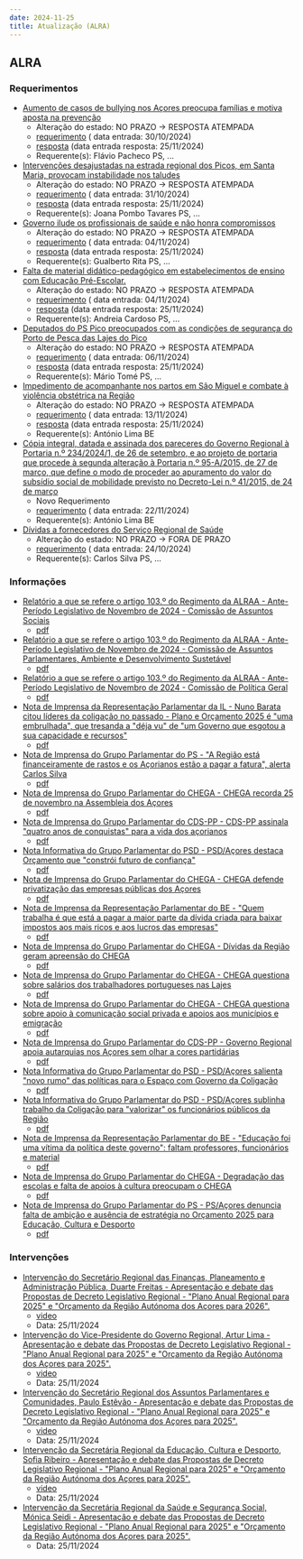 ```yaml
---
date: 2024-11-25
title: Atualização (ALRA)
---
```

## ALRA

### Requerimentos

* [Aumento de casos de bullying nos Açores preocupa famílias e motiva aposta na prevenção](http://base.alra.pt:82/4DACTION/w_pesquisa_registo/4/8578)
  * Alteração do estado: NO PRAZO → RESPOSTA ATEMPADA
  * [requerimento](http://base.alra.pt:82/Doc_Req/XIIIreque196.pdf) ( data entrada: 30/10/2024)
  * [resposta](http://base.alra.pt:82/Doc_Req/XIIIrequeresp196.pdf) (data entrada resposta: 25/11/2024)
  * Requerente(s): Flávio Pacheco PS, ...
* [Intervenções desajustadas na estrada regional dos Picos, em Santa Maria, provocam instabilidade nos taludes](http://base.alra.pt:82/4DACTION/w_pesquisa_registo/4/8581)
  * Alteração do estado: NO PRAZO → RESPOSTA ATEMPADA
  * [requerimento](http://base.alra.pt:82/Doc_Req/XIIIreque198.pdf) ( data entrada: 31/10/2024)
  * [resposta](http://base.alra.pt:82/Doc_Req/XIIIrequeresp198.pdf) (data entrada resposta: 25/11/2024)
  * Requerente(s): Joana Pombo Tavares PS, ...
* [Governo ilude os profissionais de saúde e não honra compromissos](http://base.alra.pt:82/4DACTION/w_pesquisa_registo/4/8583)
  * Alteração do estado: NO PRAZO → RESPOSTA ATEMPADA
  * [requerimento](http://base.alra.pt:82/Doc_Req/XIIIreque199.pdf) ( data entrada: 04/11/2024)
  * [resposta](http://base.alra.pt:82/Doc_Req/XIIIrequeresp199.pdf) (data entrada resposta: 25/11/2024)
  * Requerente(s): Gualberto Rita PS, ...
* [Falta de material didático-pedagógico em estabelecimentos de ensino com Educação Pré-Escolar.](http://base.alra.pt:82/4DACTION/w_pesquisa_registo/4/8585)
  * Alteração do estado: NO PRAZO → RESPOSTA ATEMPADA
  * [requerimento](http://base.alra.pt:82/Doc_Req/XIIIreque200.pdf) ( data entrada: 04/11/2024)
  * [resposta](http://base.alra.pt:82/Doc_Req/XIIIrequeresp200.pdf) (data entrada resposta: 25/11/2024)
  * Requerente(s): Andreia Cardoso PS, ...
* [Deputados do PS Pico preocupados com as condições de segurança do Porto de Pesca das Lajes do Pico](http://base.alra.pt:82/4DACTION/w_pesquisa_registo/4/8590)
  * Alteração do estado: NO PRAZO → RESPOSTA ATEMPADA
  * [requerimento](http://base.alra.pt:82/Doc_Req/XIIIreque203.pdf) ( data entrada: 06/11/2024)
  * [resposta](http://base.alra.pt:82/Doc_Req/XIIIrequeresp203.pdf) (data entrada resposta: 25/11/2024)
  * Requerente(s): Mário Tomé PS, ...
* [Impedimento de acompanhante nos partos em São Miguel e combate à violência obstétrica na Região](http://base.alra.pt:82/4DACTION/w_pesquisa_registo/4/8601)
  * Alteração do estado: NO PRAZO → RESPOSTA ATEMPADA
  * [requerimento](http://base.alra.pt:82/Doc_Req/XIIIreque210.pdf) ( data entrada: 13/11/2024)
  * [resposta](http://base.alra.pt:82/Doc_Req/XIIIrequeresp210.pdf) (data entrada resposta: 25/11/2024)
  * Requerente(s): António Lima BE
* [Cópia integral, datada e assinada dos pareceres do Governo Regional à Portaria n.º 234/2024/1, de 26 de setembro, e ao projeto de portaria que procede à segunda alteração à Portaria n.º 95-A/2015, de 27 de março, que define o modo de proceder ao apuramento do valor do subsídio social de mobilidade previsto no Decreto-Lei n.º 41/2015, de 24 de março](http://base.alra.pt:82/4DACTION/w_pesquisa_registo/4/8613)
  * Novo Requerimento
  * [requerimento](http://base.alra.pt:82/Doc_Req/XIIIreque217.pdf) ( data entrada: 22/11/2024)
  * Requerente(s): António Lima BE
* [Dívidas a fornecedores do Serviço Regional de Saúde](http://base.alra.pt:82/4DACTION/w_pesquisa_registo/4/8568)
  * Alteração do estado: NO PRAZO → FORA DE PRAZO
  * [requerimento](http://base.alra.pt:82/Doc_Req/XIIIreque189.pdf) ( data entrada: 24/10/2024)
  * Requerente(s): Carlos Silva PS, ...

### Informações

* [Relatório a que se refere o artigo 103.º do Regimento da ALRAA - Ante-Período Legislativo de Novembro de 2024 - Comissão de Assuntos Sociais](http://base.alra.pt:82/4DACTION/w_pesquisa_registo/8/20652)
  * [pdf](http://base.alra.pt:82/Doc_Noticias/NI20652.pdf)
* [Relatório a que se refere o artigo 103.º do Regimento da ALRAA - Ante-Período Legislativo de Novembro de 2024 - Comissão de Assuntos Parlamentares, Ambiente e Desenvolvimento Sustetável](http://base.alra.pt:82/4DACTION/w_pesquisa_registo/8/20653)
  * [pdf](http://base.alra.pt:82/Doc_Noticias/NI20653.pdf)
* [Relatório a que se refere o artigo 103.º do Regimento da ALRAA - Ante-Período Legislativo de Novembro de 2024 - Comissão de Política Geral](http://base.alra.pt:82/4DACTION/w_pesquisa_registo/8/20654)
  * [pdf](http://base.alra.pt:82/Doc_Noticias/NI20654.pdf)
* [Nota de Imprensa da Representação Parlamentar da IL - Nuno Barata citou líderes da coligação no passado - Plano e Orçamento 2025 é "uma embrulhada", que tresanda a "déja vu" de "um Governo que esgotou a sua capacidade e recursos"](http://base.alra.pt:82/4DACTION/w_pesquisa_registo/8/20656)
  * [pdf](http://base.alra.pt:82/Doc_Noticias/NI20656.pdf)
* [Nota de Imprensa do Grupo Parlamentar do PS - "A Região está financeiramente de rastos e os Açorianos estão a pagar a fatura", alerta Carlos Silva](http://base.alra.pt:82/4DACTION/w_pesquisa_registo/8/20657)
  * [pdf](http://base.alra.pt:82/Doc_Noticias/NI20657.pdf)
* [Nota de Imprensa do Grupo Parlamentar do CHEGA - CHEGA recorda 25 de novembro na Assembleia dos Açores](http://base.alra.pt:82/4DACTION/w_pesquisa_registo/8/20658)
  * [pdf](http://base.alra.pt:82/Doc_Noticias/NI20658.pdf)
* [Nota de Imprensa do Grupo Parlamentar do CDS-PP - CDS-PP assinala "quatro anos de conquistas" para a vida dos açorianos](http://base.alra.pt:82/4DACTION/w_pesquisa_registo/8/20659)
  * [pdf](http://base.alra.pt:82/Doc_Noticias/NI20659.pdf)
* [Nota Informativa do Grupo Parlamentar do PSD - PSD/Açores destaca Orçamento que "constrói futuro de confiança"](http://base.alra.pt:82/4DACTION/w_pesquisa_registo/8/20660)
  * [pdf](http://base.alra.pt:82/Doc_Noticias/NI20660.pdf)
* [Nota de Imprensa do Grupo Parlamentar do CHEGA - CHEGA defende privatização das empresas públicas dos Açores](http://base.alra.pt:82/4DACTION/w_pesquisa_registo/8/20661)
  * [pdf](http://base.alra.pt:82/Doc_Noticias/NI20661.pdf)
* [Nota de Imprensa da Representação Parlamentar do BE - "Quem trabalha é que está a pagar a maior parte da dívida criada para baixar impostos aos mais ricos e aos lucros das empresas"](http://base.alra.pt:82/4DACTION/w_pesquisa_registo/8/20662)
  * [pdf](http://base.alra.pt:82/Doc_Noticias/NI20662.pdf)
* [Nota de Imprensa do Grupo Parlamentar do CHEGA - Dívidas da Região geram apreensão do CHEGA](http://base.alra.pt:82/4DACTION/w_pesquisa_registo/8/20663)
  * [pdf](http://base.alra.pt:82/Doc_Noticias/NI20663.pdf)
* [Nota de Imprensa do Grupo Parlamentar do CHEGA - CHEGA questiona sobre salários dos trabalhadores portugueses nas Lajes](http://base.alra.pt:82/4DACTION/w_pesquisa_registo/8/20664)
  * [pdf](http://base.alra.pt:82/Doc_Noticias/NI20664.pdf)
* [Nota de Imprensa do Grupo Parlamentar do CHEGA - CHEGA questiona sobre apoio à comunicação social privada e apoios aos municípios e emigração](http://base.alra.pt:82/4DACTION/w_pesquisa_registo/8/20665)
  * [pdf](http://base.alra.pt:82/Doc_Noticias/NI20665.pdf)
* [Nota de Imprensa do Grupo Parlamentar do CDS-PP - Governo Regional apoia autarquias nos Açores sem olhar a cores partidárias](http://base.alra.pt:82/4DACTION/w_pesquisa_registo/8/20666)
  * [pdf](http://base.alra.pt:82/Doc_Noticias/NI20666.pdf)
* [Nota Informativa do Grupo Parlamentar do PSD - PSD/Açores salienta "novo rumo" das políticas para o Espaço com Governo da Coligação](http://base.alra.pt:82/4DACTION/w_pesquisa_registo/8/20667)
  * [pdf](http://base.alra.pt:82/Doc_Noticias/NI20667.pdf)
* [Nota Informativa do Grupo Parlamentar do PSD - PSD/Açores sublinha trabalho da Coligação para "valorizar" os funcionários públicos da Região](http://base.alra.pt:82/4DACTION/w_pesquisa_registo/8/20668)
  * [pdf](http://base.alra.pt:82/Doc_Noticias/NI20668.pdf)
* [Nota de Imprensa da Representação Parlamentar do BE - "Educação foi uma vítima da política deste governo": faltam professores, funcionários e material](http://base.alra.pt:82/4DACTION/w_pesquisa_registo/8/20669)
  * [pdf](http://base.alra.pt:82/Doc_Noticias/NI20669.pdf)
* [Nota de Imprensa do Grupo Parlamentar do CHEGA - Degradação das escolas e falta de apoios à cultura preocupam o CHEGA](http://base.alra.pt:82/4DACTION/w_pesquisa_registo/8/20670)
  * [pdf](http://base.alra.pt:82/Doc_Noticias/NI20670.pdf)
* [Nota de Imprensa do Grupo Parlamentar do PS - PS/Açores denuncia falta de ambição e ausência de estratégia no Orçamento 2025 para Educação, Cultura e Desporto](http://base.alra.pt:82/4DACTION/w_pesquisa_registo/8/20671)
  * [pdf](http://base.alra.pt:82/Doc_Noticias/NI20671.pdf)

### Intervenções

* [Intervenção do Secretário Regional das Finanças, Planeamento e Administração Pública, Duarte Freitas - Apresentação e debate das Propostas de Decreto Legislativo Regional - "Plano Anual Regional para 2025" e "Orçamento da Região Autónoma dos Açores para 2026".](http://base.alra.pt:82/4DACTION/w_pesquisa_registo/9/3277)
  * [video](https://video.alra.pt/Asset/Details/ad4d7ea5-3408-4e35-b57e-76cb01ed072e)
  * Data: 25/11/2024
* [Intervenção do Vice-Presidente do Governo Regional, Artur Lima - Apresentação e debate das Propostas de Decreto Legislativo Regional - "Plano Anual Regional para 2025" e "Orçamento da Região Autónoma dos Açores para 2025".](http://base.alra.pt:82/4DACTION/w_pesquisa_registo/9/3278)
  * [video](https://video.alra.pt/Asset/Details/ab1d9bbb-d1db-4623-9a81-58d43c148d60)
  * Data: 25/11/2024
* [Intervenção do Secretário Regional dos Assuntos Parlamentares e Comunidades, Paulo Estêvão - Apresentação e debate das Propostas de Decreto Legislativo Regional - "Plano Anual Regional para 2025" e "Orçamento da Região Autónoma dos Açores para 2025".](http://base.alra.pt:82/4DACTION/w_pesquisa_registo/9/3279)
  * [video](https://video.alra.pt/Asset/Details/1ab03fdf-998a-46e2-9c8f-f55185755c33)
  * Data: 25/11/2024
* [Intervenção da Secretária Regional da Educação, Cultura e Desporto, Sofia Ribeiro - Apresentação e debate das Propostas de Decreto Legislativo Regional - "Plano Anual Regional para 2025" e "Orçamento da Região Autónoma dos Açores para 2025".](http://base.alra.pt:82/4DACTION/w_pesquisa_registo/9/3280)
  * [video](https://video.alra.pt/Asset/Details/08bf9f68-971c-4d19-8e75-13d29349ac37)
  * Data: 25/11/2024
* [Intervenção da Secretária Regional da Saúde e Segurança Social, Mónica Seidi - Apresentação e debate das Propostas de Decreto Legislativo Regional - "Plano Anual Regional para 2025" e "Orçamento da Região Autónoma dos Açores para 2025".](http://base.alra.pt:82/4DACTION/w_pesquisa_registo/9/3281)
  * Data: 25/11/2024
